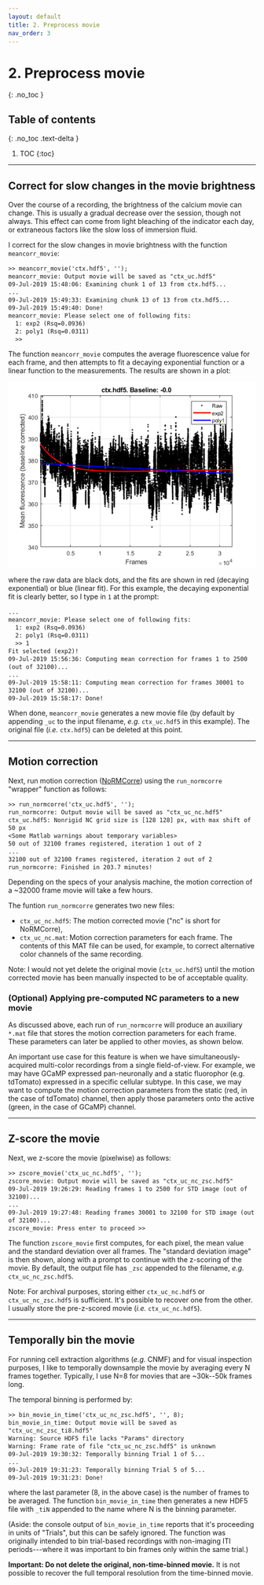 ```yaml
---
layout: default
title: 2. Preprocess movie
nav_order: 3
---
```


# 2. Preprocess movie
{: .no_toc }

## Table of contents
{: .no_toc .text-delta }

1. TOC
{:toc}

---

## Correct for slow changes in the movie brightness

Over the course of a recording, the brightness of the calcium movie can change. This is usually a gradual decrease over the session, though not always. This effect can come from light bleaching of the indicator each day, or extraneous factors like the slow loss of immersion fluid.

I correct for the slow changes in movie brightness with the function `meancorr_movie`:
```
>> meancorr_movie('ctx.hdf5', '');
meancorr_movie: Output movie will be saved as "ctx_uc.hdf5"
09-Jul-2019 15:48:06: Examining chunk 1 of 13 from ctx.hdf5...
...
09-Jul-2019 15:49:33: Examining chunk 13 of 13 from ctx.hdf5...
09-Jul-2019 15:49:40: Done!
meancorr_movie: Please select one of following fits:
  1: exp2 (Rsq=0.0936)
  2: poly1 (Rsq=0.0311)
  >> 
```
The function `meancorr_movie` computes the average fluorescence value for each frame, and then attempts to fit a decaying exponential function or a linear function to the measurements. The results are shown in a plot:

![meancorr_movie fits](meancorr_fits.png)

where the raw data are black dots, and the fits are shown in red (decaying exponential) or blue (linear fit). For this example, the decaying exponential fit is clearly better, so I type in `1` at the prompt:
```
...
meancorr_movie: Please select one of following fits:
  1: exp2 (Rsq=0.0936)
  2: poly1 (Rsq=0.0311)
  >> 1
Fit selected (exp2)!
09-Jul-2019 15:56:36: Computing mean correction for frames 1 to 2500 (out of 32100)...
...
09-Jul-2019 15:58:11: Computing mean correction for frames 30001 to 32100 (out of 32100)...
09-Jul-2019 15:58:17: Done!
```

When done, `meancorr_movie` generates a new movie file (by default by appending `_uc` to the input filename, _e.g._ `ctx_uc.hdf5` in this example). The original file (_i.e._ `ctx.hdf5`) can be deleted at this point.

---

## Motion correction

Next, run motion correction ([NoRMCorre](https://github.com/flatironinstitute/NoRMCorre)) using the `run_normcorre` "wrapper" function as follows:
```
>> run_normcorre('ctx_uc.hdf5', '');
run_normcorre: Output movie will be saved as "ctx_uc_nc.hdf5"
ctx_uc.hdf5: Nonrigid NC grid size is [128 128] px, with max shift of 50 px
<Some Matlab warnings about temporary variables>
50 out of 32100 frames registered, iteration 1 out of 2 
...
32100 out of 32100 frames registered, iteration 2 out of 2 
run_normcorre: Finished in 203.7 minutes!
```
Depending on the specs of your analysis machine, the motion correction of a ~32000 frame movie will take a few hours.

The funtion `run_normcorre` generates two new files:

- `ctx_uc_nc.hdf5`: The motion corrected movie ("nc" is short for NoRMCorre),
- `ctx_uc_nc.mat`: Motion correction parameters for each frame. The contents of this MAT file can be used, for example, to correct alternative color channels of the same recording.

Note: I would not yet delete the original movie (`ctx_uc.hdf5`) until the motion corrected movie has been manually inspected to be of acceptable quality.

### (Optional) Applying pre-computed NC parameters to a new movie

As discussed above, each run of `run_normcorre` will produce an auxiliary `*.mat` file that stores the motion correction parameters for each frame. These parameters can later be applied to other movies, as shown below.

An important use case for this feature is when we have simultaneously-acquired multi-color recordings from a single field-of-view. For example, we may have GCaMP expressed pan-neuronally and a static fluorophor (e.g. tdTomato) expressed in a specific cellular subtype. In this case, we may want to compute the motion correction parameters from the static (red, in the case of tdTomato) channel, then apply those parameters onto the active (green, in the case of GCaMP) channel.

---

## Z-score the movie

Next, we z-score the movie (pixelwise) as follows:
```
>> zscore_movie('ctx_uc_nc.hdf5', '');
zscore_movie: Output movie will be saved as "ctx_uc_nc_zsc.hdf5"
09-Jul-2019 19:26:29: Reading frames 1 to 2500 for STD image (out of 32100)...
...
09-Jul-2019 19:27:48: Reading frames 30001 to 32100 for STD image (out of 32100)...
zscore_movie: Press enter to proceed >>
```

The function `zscore_movie` first computes, for each pixel, the mean value and the standard deviation over all frames. The "standard deviation image" is then shown, along with a prompt to continue with the z-scoring of the movie. By default, the output file has `_zsc` appended to the filename, _e.g._ `ctx_uc_nc_zsc.hdf5`.

Note: For archival purposes, storing either `ctx_uc_nc.hdf5` or `ctx_uc_nc_zsc.hdf5` is sufficient. It's possible to recover one from the other. I usually store the pre-z-scored movie (_i.e._ `ctx_uc_nc.hdf5`).

---

## Temporally bin the movie

For running cell extraction algorithms (_e.g._ CNMF) and for visual inspection purposes, I like to temporally downsample the movie by averaging every N frames together. Typically, I use N=8 for movies that are ~30k--50k frames long.

The temporal binning is performed by:
```
>> bin_movie_in_time('ctx_uc_nc_zsc.hdf5', '', 8);
bin_movie_in_time: Output movie will be saved as "ctx_uc_nc_zsc_ti8.hdf5"
Warning: Source HDF5 file lacks "Params" directory
Warning: Frame rate of file "ctx_uc_nc_zsc.hdf5" is unknown
09-Jul-2019 19:30:32: Temporally binning Trial 1 of 5...
...
09-Jul-2019 19:31:23: Temporally binning Trial 5 of 5...
09-Jul-2019 19:31:23: Done!
```
where the last parameter (8, in the above case) is the number of frames to be averaged. The function `bin_movie_in_time` then generates a new HDF5 file with `_tiN` appended to the name where N is the binning parameter.

(Aside: the console output of `bin_movie_in_time` reports that it's proceeding in units of "Trials", but this can be safely ignored. The function was originally intended to bin trial-based recordings with non-imaging ITI periods---where it was important to bin frames only within the same trial.)

__Important: Do not delete the original, non-time-binned movie.__ It is not possible to recover the full temporal resolution from the time-binned movie.
